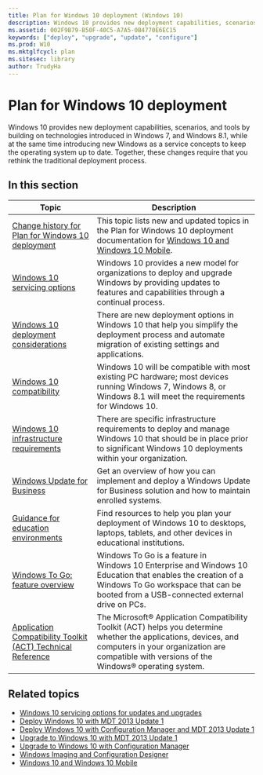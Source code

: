 ```yaml
---
title: Plan for Windows 10 deployment (Windows 10)
description: Windows 10 provides new deployment capabilities, scenarios, and tools by building on technologies introduced in Windows 7, and Windows 8.1, while at the same time introducing new Windows as a service concepts to keep the operating system up to date.
ms.assetid: 002F9B79-B50F-40C5-A7A5-0B4770E6EC15
keywords: ["deploy", "upgrade", "update", "configure"]
ms.prod: W10
ms.mktglfcycl: plan
ms.sitesec: library
author: TrudyHa
---
```


# Plan for Windows 10 deployment
Windows 10 provides new deployment capabilities, scenarios, and tools by building on technologies introduced in Windows 7, and Windows 8.1, while at the same time introducing new Windows as a service concepts to keep the operating system up to date. Together, these changes require that you rethink the traditional deployment process.

## In this section
|Topic |Description |
|------|------------|
|[Change history for Plan for Windows 10 deployment](change-history-for-plan-for-windows-10-deployment.md) |This topic lists new and updated topics in the Plan for Windows 10 deployment documentation for [Windows 10 and Windows 10 Mobile](../index.md). |
|[Windows 10 servicing options](windows-10-servicing-options.md) |Windows 10 provides a new model for organizations to deploy and upgrade Windows by providing updates to features and capabilities through a continual process. |
|[Windows 10 deployment considerations](windows-10-deployment-considerations.md) |There are new deployment options in Windows 10 that help you simplify the deployment process and automate migration of existing settings and applications. |
|[Windows 10 compatibility](windows-10-compatibility.md) |Windows 10 will be compatible with most existing PC hardware; most devices running Windows 7, Windows 8, or Windows 8.1 will meet the requirements for Windows 10. |
|[Windows 10 infrastructure requirements](windows-10-infrastructure-requirements.md) |There are specific infrastructure requirements to deploy and manage Windows 10 that should be in place prior to significant Windows 10 deployments within your organization. |
|[Windows Update for Business](windows-update-for-business.md) |Get an overview of how you can implement and deploy a Windows Update for Business solution and how to maintain enrolled systems. |
|[Guidance for education environments](windows-10-guidance-for-education-environments.md) |Find resources to help you plan your deployment of Windows 10 to desktops, laptops, tablets, and other devices in educational institutions. |
|[Windows To Go: feature overview](windows-to-go-overview.md) |Windows To Go is a feature in Windows 10 Enterprise and Windows 10 Education that enables the creation of a Windows To Go workspace that can be booted from a USB-connected external drive on PCs. |
|[Application Compatibility Toolkit (ACT) Technical Reference](act-technical-reference.md) |The Microsoft® Application Compatibility Toolkit (ACT) helps you determine whether the applications, devices, and computers in your organization are compatible with versions of the Windows® operating system. |

## Related topics
- [Windows 10 servicing options for updates and upgrades](../manage/introduction-to-windows-10-servicing.md)
- [Deploy Windows 10 with MDT 2013 Update 1](../deploy/deploy-windows-10-with-the-microsoft-deployment-toolkit.md)
- [Deploy Windows 10 with Configuration Manager and MDT 2013 Update 1](../deploy/deploy-windows-10-with-system-center-2012-r2-configuration-manager.md)
- [Upgrade to Windows 10 with MDT 2013 Update 1](../deploy/upgrade-to-windows-10-with-the-microsoft-deployment-toolkit.md)
- [Upgrade to Windows 10 with Configuration Manager](../deploy/upgrade-to-windows-10-with-system-center-configuraton-manager.md)
- [Windows Imaging and Configuration Designer](http://go.microsoft.com/fwlink/p/?LinkId=733911)
- [Windows 10 and Windows 10 Mobile](../index.md)

 

 





